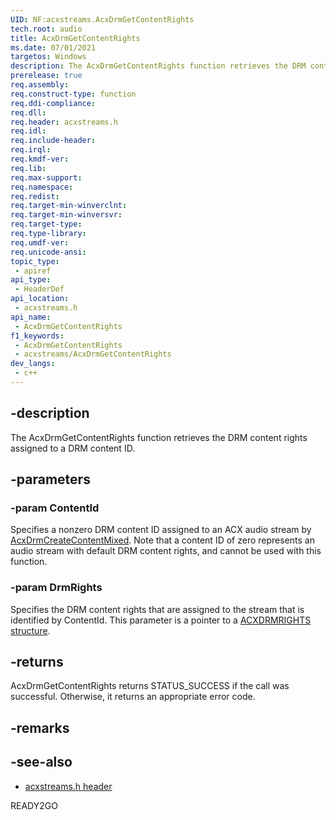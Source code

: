 ```yaml
---
UID: NF:acxstreams.AcxDrmGetContentRights
tech.root: audio
title: AcxDrmGetContentRights
ms.date: 07/01/2021
targetos: Windows
description: The AcxDrmGetContentRights function retrieves the DRM content rights assigned to a DRM content ID.
prerelease: true
req.assembly: 
req.construct-type: function
req.ddi-compliance: 
req.dll: 
req.header: acxstreams.h
req.idl: 
req.include-header: 
req.irql: 
req.kmdf-ver: 
req.lib: 
req.max-support: 
req.namespace: 
req.redist: 
req.target-min-winverclnt: 
req.target-min-winversvr: 
req.target-type: 
req.type-library: 
req.umdf-ver: 
req.unicode-ansi: 
topic_type:
 - apiref
api_type:
 - HeaderDef 
api_location:
 - acxstreams.h
api_name:
 - AcxDrmGetContentRights
f1_keywords:
 - AcxDrmGetContentRights
 - acxstreams/AcxDrmGetContentRights
dev_langs:
 - c++
---
```


## -description

The AcxDrmGetContentRights function retrieves the DRM content rights assigned to a DRM content ID.

## -parameters

### -param ContentId

Specifies a nonzero DRM content ID assigned to an ACX audio stream by [AcxDrmCreateContentMixed](nf-acxstreams-acxdrmcreatecontentmixed.md). Note that a content ID of zero represents an audio stream with default DRM content rights, and cannot be used with this function.

### -param DrmRights

Specifies the DRM content rights that are assigned to the stream that is identified by ContentId. This parameter is a pointer to a [ACXDRMRIGHTS structure](ns-acxstreams-acxdrmrights.md).

## -returns

AcxDrmGetContentRights returns STATUS_SUCCESS if the call was successful. Otherwise, it returns an appropriate error code.

## -remarks

## -see-also

- [acxstreams.h header](index.md)

READY2GO
